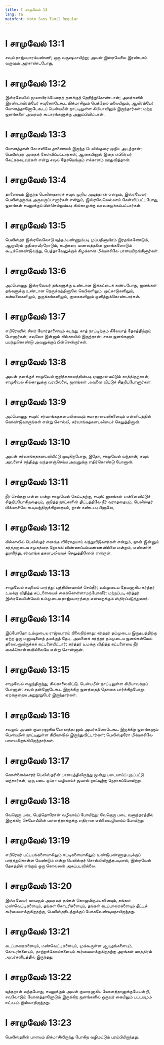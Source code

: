 ```yaml
---
title: I சாமுவேல் 13
lang: ta
mainfont: Noto Sans Tamil Regular
---
```


# I சாமுவேல் 13:1

சவுல் ராஜ்யபாரம்பண்ணி, ஒரு வருஷமாயிற்று; அவன் இஸ்ரவேலை இரண்டாம் வருஷம் அரசாண்டபோது,

# I சாமுவேல் 13:2

இஸ்ரவேலில் மூவாயிரம்பேரைத் தனக்குத் தெரிந்துகொண்டான்; அவர்களில் இரண்டாயிரம்பேர் சவுலோடேகூட மிக்மாசிலும் பெத்தேல் மலையிலும், ஆயிரம்பேர் யோனத்தானோடேகூடப் பென்யமீன் நாட்டிலுள்ள கிபியாவிலும் இருந்தார்கள்; மற்ற ஜனங்களை அவரவர் கூடாரங்களுக்கு அனுப்பிவிட்டான்.

# I சாமுவேல் 13:3

யோனத்தான் கேபாவிலே தாணையம் இருந்த பெலிஸ்தரை முறிய அடித்தான்; பெலிஸ்தர் அதைக் கேள்விப்பட்டார்கள்; ஆகையினால் இதை எபிரெயர் கேட்கக்கடவர்கள் என்று சவுல் தேசமெங்கும் எக்காளம் ஊதுவித்தான்.

# I சாமுவேல் 13:4

தாணையம் இருந்த பெலிஸ்தரைச் சவுல் முறிய அடித்தான் என்றும், இஸ்ரவேலர் பெலிஸ்தருக்கு அருவருப்பானார்கள் என்றும், இஸ்ரவேலெல்லாம் கேள்விப்பட்டபோது, ஜனங்கள் சவுலுக்குப் பின்செல்லும்படி கில்காலுக்கு வரவழைக்கப்பட்டார்கள்.

# I சாமுவேல் 13:5

பெலிஸ்தர் இஸ்ரவேலோடு யுத்தம்பண்ணும்படி முப்பதினாயிரம் இரதங்களோடும், ஆறாயிரம் குதிரைவீரரோடும், கடற்கரை மணலத்தனை ஜனங்களோடும் கூடிக்கொண்டுவந்து, பெத்தாவேலுக்குக் கிழக்கான மிக்மாசிலே பாளயமிறங்கினார்கள்.

# I சாமுவேல் 13:6

அப்பொழுது இஸ்ரவேலர் தங்களுக்கு உண்டான இக்கட்டைக் கண்டபோது, ஜனங்கள் தங்களுக்கு உண்டான நெருக்கத்தினாலே கெபிகளிலும், முட்காடுகளிலும், கன்மலைகளிலும், துருக்கங்களிலும், குகைகளிலும் ஒளித்துக்கொண்டார்கள்.

# I சாமுவேல் 13:7

எபிரெயரில் சிலர் யோர்தானையும் கடந்து, காத் நாட்டிற்கும் கீலேயாத் தேசத்திற்கும் போனார்கள்; சவுலோ இன்னும் கில்காலில் இருந்தான்; சகல ஜனங்களும் பயந்துகொண்டு அவனுக்குப் பின்சென்றார்கள்.

# I சாமுவேல் 13:8

அவன் தனக்குச் சாமுவேல் குறித்தகாலத்தின்படி ஏழுநாள்மட்டும் காத்திருந்தான்; சாமுவேல் கில்காலுக்கு வரவில்லை, ஜனங்கள் அவனை விட்டுச் சிதறிப்போனார்கள்.

# I சாமுவேல் 13:9

அப்பொழுது சவுல்: சர்வாங்கதகனபலியையும் சமாதானபலிகளையும் என்னிடத்தில் கொண்டுவாருங்கள் என்று சொல்லி, சர்வாங்கதகனபலியைச் செலுத்தினான்.

# I சாமுவேல் 13:10

அவன் சர்வாங்கதகனபலியிட்டு முடிகிறபோது, இதோ, சாமுவேல் வந்தான்; சவுல் அவனைச் சந்தித்து வந்தனஞ்செய்ய அவனுக்கு எதிர்கொண்டு போனான்.

# I சாமுவேல் 13:11

நீர் செய்தது என்ன என்று சாமுவேல் கேட்டதற்கு, சவுல்: ஜனங்கள் என்னைவிட்டுச் சிதறிப்போகிறதையும், குறித்த நாட்களின் திட்டத்திலே நீர் வராததையும், பெலிஸ்தர் மிக்மாசிலே கூடிவந்திருக்கிறதையும், நான் கண்டபடியினாலே,

# I சாமுவேல் 13:12

கில்காலில் பெலிஸ்தர் எனக்கு விரோதமாய் வந்துவிடுவார்கள் என்றும், நான் இன்னும் கர்த்தருடைய சமுகத்தை நோக்கி விண்ணப்பம்பண்ணவில்லை என்றும், எண்ணித் துணிந்து, சர்வாங்க தகனபலியைச் செலுத்தினேன் என்றான்.

# I சாமுவேல் 13:13

சாமுவேல் சவுலைப் பார்த்து: புத்தியீனமாய்ச் செய்தீர்; உம்முடைய தேவனாகிய கர்த்தர் உமக்கு விதித்த கட்டளையைக் கைக்கொள்ளாமற்போனீர்; மற்றப்படி கர்த்தர் இஸ்ரவேலின்மேல் உம்முடைய ராஜ்யபாரத்தை என்றைக்கும் ஸ்திரப்படுத்துவார்.

# I சாமுவேல் 13:14

இப்போதோ உம்முடைய ராஜ்யபாரம் நிலைநிற்காது; கர்த்தர் தம்முடைய இருதயத்திற்கு ஏற்ற ஒரு மனுஷனைத் தமக்குத் தேடி, அவனைக் கர்த்தர் தம்முடைய ஜனங்கள்மேல் தலைவனாயிருக்கக் கட்டளையிட்டார்; கர்த்தர் உமக்கு விதித்த கட்டளையை நீர் கைக்கொள்ளவில்லையே என்று சொன்னான்.

# I சாமுவேல் 13:15

சாமுவேல் எழுந்திருந்து, கில்காலைவிட்டு, பென்யமீன் நாட்டிலுள்ள கிபியாவுக்குப் போனான்; சவுல் தன்னோடேகூட இருக்கிற ஜனத்தைத் தொகை பார்க்கிறபோது, ஏறக்குறைய அறுநூறுபேர் இருந்தார்கள்.

# I சாமுவேல் 13:16

சவுலும் அவன் குமாரனாகிய யோனத்தானும் அவர்களோடேகூட இருக்கிற ஜனங்களும் பென்யமீன் நாட்டிலுள்ள கிபியாவில் இருந்துவிட்டார்கள்; பெலிஸ்தரோ மிக்மாசிலே பாளயமிறங்கியிருந்தார்கள்.

# I சாமுவேல் 13:17

கொள்ளைக்காரர் பெலிஸ்தரின் பாளயத்திலிருந்து மூன்று படையாய்ப் புறப்பட்டு வந்தார்கள்; ஒரு படை ஒப்ரா வழியாய்ச் சூவால் நாட்டிற்கு நேராகப்போயிற்று.

# I சாமுவேல் 13:18

வேறொரு படை பெத்தொரோன் வழியாய்ப் போயிற்று; வேறொரு படை வனாந்தரத்தில் இருக்கிற செபோயீமின் பள்ளத்தாக்குக்கு எதிரான எல்லைவழியாய்ப் போயிற்று.

# I சாமுவேல் 13:19

எபிரெயர் பட்டயங்களையாகிலும் ஈட்டிகளையாகிலும் உண்டுபண்ணாதபடிக்குப் பார்த்துகொள்ள வேண்டும் என்று பெலிஸ்தர் சொல்லியிருந்தபடியால், இஸ்ரவேல் தேசத்தில் எங்கும் ஒரு கொல்லன் அகப்படவில்லை.

# I சாமுவேல் 13:20

இஸ்ரவேலர் யாவரும் அவரவர் தங்கள் கொழுவிரும்புகளையும், தங்கள் மண்வெட்டிகளையும், தங்கள் கோடரிகளையும், தங்கள் கடப்பாரைகளையும் தீட்டிக் கூர்மையாக்குகிறதற்கு, பெலிஸ்தரிடத்துக்குப் போகவேண்டியதாயிருந்தது.

# I சாமுவேல் 13:21

கடப்பாரைகளையும், மண்வெட்டிகளையும், முக்கூருள்ள ஆயுதங்களையும், கோடரிகளையும், தாற்றுக்கோல்களையும் கூர்மையாக்குகிறதற்கு அரங்கள் மாத்திரம் அவர்களிடத்தில் இருந்தது.

# I சாமுவேல் 13:22

யுத்தநாள் வந்தபோது, சவுலுக்கும் அவன் குமாரனாகிய யோனத்தானுக்குமேயன்றி, சவுலோடும் யோனத்தானோடும் இருக்கிற ஜனங்களில் ஒருவர் கையிலும் பட்டயமும் ஈட்டியும் இல்லாதிருந்தது.

# I சாமுவேல் 13:23

பெலிஸ்தரின் பாளயம் மிக்மாசிலிருந்து போகிற வழிமட்டும் பரம்பியிருந்தது.

